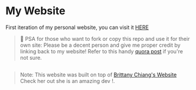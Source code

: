 # My Website
First iteration of my personal website, you can visit it <a href="https://eslamhiko.github.io">HERE</a>
> 📢 PSA for those who want to fork or copy this repo and use it for their own site:</b>
Please be a decent person and give me proper credit by linking back to my website! Refer to this handy [quora post](https://www.quora.com/Is-it-bad-to-copy-other-peoples-code) if you're not sure.

##

> Note: This website was built on top of [Brittany Chiang's Website](https://github.com/bchiang7/bchiang7.github.io) Check her out she is an amazing dev !.
